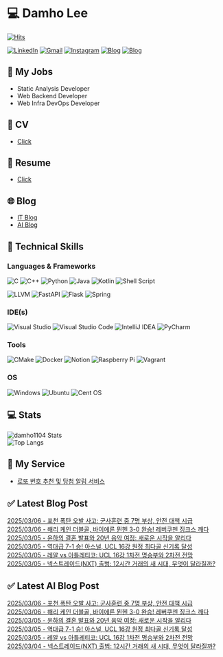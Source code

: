
# 💻 Damho Lee

[![Hits](https://hits.seeyoufarm.com/api/count/incr/badge.svg?url=https%3A%2F%2Fgithub.com%2Fdamho1104&count_bg=%233D9CC8&title_bg=%23555555&icon=&icon_color=%23E7E7E7&title=hits&edge_flat=false)](https://hits.seeyoufarm.com)  

[![LinkedIn](https://img.shields.io/badge/Linkedin-%230077B5.svg?style=flat&logo=linkedin&logoColor=white)](https://www.linkedin.com/in/damho1104/)
[![Gmail](https://img.shields.io/badge/Gmail-D14836?style=flat&logo=gmail&logoColor=white)](mailto:damho1104@gmail.com)
[![Instagram](https://img.shields.io/badge/Instargram-%23E4405F.svg?style=flat&logo=Instagram&logoColor=white)](https://www.instagram.com/damho1104/)
[![Blog](https://img.shields.io/badge/Blog-%23000000.svg?style=flat&logo=Tistory&logoColor=white)](https://dmomo.co.kr/)
[![Blog](https://img.shields.io/badge/Blog-%23000000.svg?style=flat&logo=WordPress&logoColor=white)](https://blog.ai.dmomo.co.kr/)

## 📃 My Jobs
- Static Analysis Developer
- Web Backend Developer
- Web Infra DevOps Developer

## 📰 CV
- [Click](https://resume.dmomo.net/damho.lee/resume)  

## 📘 Resume
- [Click](https://damho1104.notion.site/8af3191b9815406d95708d9a0cea5a9e)  

## 🌐 Blog
- [IT Blog](https://dmomo.co.kr/)
- [AI Blog](https://blog.ai.dmomo.co.kr/)

## 💪 Technical Skills
### Languages & Frameworks
![C](https://img.shields.io/badge/c-%2300599C.svg?style=flat&logo=c&logoColor=white)
![C++](https://img.shields.io/badge/c++-%2300599C.svg?style=flat&logo=c%2B%2B&logoColor=white)
![Python](https://img.shields.io/badge/Python-3776AB.svg?&style=flat&logo=Python&logoColor=white)
![Java](https://img.shields.io/badge/java-%23ED8B00.svg?style=flat&logo=openjdk&logoColor=white)
![Kotlin](https://img.shields.io/badge/Kotlin-%237F52FF.svg?style=flat&logo=Kotlin&logoColor=white)
![Shell Script](https://img.shields.io/badge/Shell_script-%23121011.svg?style=flat&logo=gnu-bash&logoColor=white)  
  
![LLVM](https://img.shields.io/badge/LLVM/Clang-000B1D.svg?&style=flat&logo=LLVM&logoColor=white)
![FastAPI](https://img.shields.io/badge/FastAPI-005571?style=flat&logo=fastapi)
![Flask](https://img.shields.io/badge/Flask-%23000.svg?style=flat&logo=flask&logoColor=white)
![Spring](https://img.shields.io/badge/Springboot-%236DB33F.svg?style=flat&logo=spring&logoColor=white)
  
  
### IDE(s)
![Visual Studio](https://img.shields.io/badge/Visual%20Studio-5C2D91.svg?style=flat&logo=visual-studio&logoColor=white) 
![Visual Studio Code](https://img.shields.io/badge/Visual%20Studio%20Code-0078d7.svg?style=flat&logo=visual-studio-code&logoColor=white)
![IntelliJ IDEA](https://img.shields.io/badge/IntelliJIDEA-000000.svg?style=flat&logo=intellij-idea&logoColor=white) 
![PyCharm](https://img.shields.io/badge/PyCharm-143?style=flat&logo=pycharm&logoColor=black&color=black&labelColor=green) 


### Tools
![CMake](https://img.shields.io/badge/CMake-%23008FBA.svg?style=flat&logo=cmake&logoColor=white)
![Docker](https://img.shields.io/badge/docker-%230db7ed.svg?style=flat&logo=docker&logoColor=white)
![Notion](https://img.shields.io/badge/Notion-%23000000.svg?style=flat&logo=notion&logoColor=white)
![Raspberry Pi](https://img.shields.io/badge/-RaspberryPi-C51A4A?style=flat&logo=Raspberry-Pi)
![Vagrant](https://img.shields.io/badge/Vagrant-%231563FF.svg?style=flat&logo=vagrant&logoColor=white)


### OS
![Windows](https://img.shields.io/badge/Windows-0078D6?style=flat&logo=windows&logoColor=white)
![Ubuntu](https://img.shields.io/badge/Ubuntu-E95420?style=flat&logo=ubuntu&logoColor=white)
![Cent OS](https://img.shields.io/badge/Cent%20OS-002260?style=flat&logo=centos&logoColor=F0F0F0)


## :computer: Stats
![damho1104 Stats](https://github-readme-stats.vercel.app/api?username=damho1104&hide=issues&show_icons=true&theme=dark)  
![Top Langs](https://github-readme-stats.vercel.app/api/top-langs/?username=damho1104&layout=compact&theme=dark)


## 📣 My Service
- [로또 번호 추천 및 당첨 알림 서비스](https://lotto.dmomo.co.kr/)  


## ✅ Latest Blog Post

[2025/03/06 - 포천 폭탄 오발 사고: 군사훈련 중 7명 부상, 안전 대책 시급](http://dmomo.co.kr/168) <br/>
[2025/03/06 - 해리 케인 더블골, 바이에른 뮌헨 3-0 완승! 레버쿠젠 징크스 깨다](http://dmomo.co.kr/167) <br/>
[2025/03/05 - 윤하의 결혼 발표와 20년 음악 여정: 새로운 시작을 알리다](http://dmomo.co.kr/166) <br/>
[2025/03/05 - 역대급 7-1 승! 아스널, UCL 16강 원정 최다골 신기록 달성](http://dmomo.co.kr/165) <br/>
[2025/03/05 - 레알 vs 아틀레티코: UCL 16강 1차전 명승부와 2차전 전망](http://dmomo.co.kr/164) <br/>
[2025/03/05 - 넥스트레이드(NXT) 출범: 12시간 거래의 새 시대, 무엇이 달라질까?](http://dmomo.co.kr/163) <br/>

## ✅ Latest AI Blog Post
[2025/03/06 - 포천 폭탄 오발 사고: 군사훈련 중 7명 부상, 안전 대책 시급](https://blog.ai.dmomo.co.kr/trend/1163) <br/>
[2025/03/06 - 해리 케인 더블골, 바이에른 뮌헨 3-0 완승! 레버쿠젠 징크스 깨다](https://blog.ai.dmomo.co.kr/trend/1159) <br/>
[2025/03/05 - 윤하의 결혼 발표와 20년 음악 여정: 새로운 시작을 알리다](https://blog.ai.dmomo.co.kr/trend/1156) <br/>
[2025/03/05 - 역대급 7-1 승! 아스널, UCL 16강 원정 최다골 신기록 달성](https://blog.ai.dmomo.co.kr/trend/1150) <br/>
[2025/03/05 - 레알 vs 아틀레티코: UCL 16강 1차전 명승부와 2차전 전망](https://blog.ai.dmomo.co.kr/trend/1147) <br/>
[2025/03/04 - 넥스트레이드(NXT) 출범: 12시간 거래의 새 시대, 무엇이 달라질까?](https://blog.ai.dmomo.co.kr/trend/1144) <br/>
